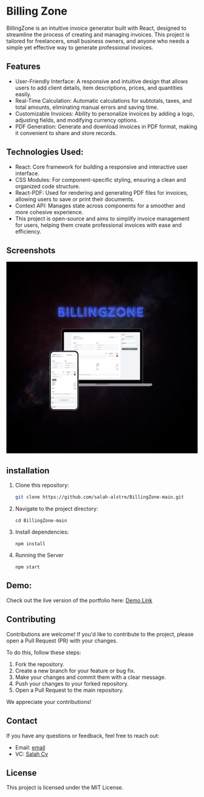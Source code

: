 # Billing Zone
BillingZone is an intuitive invoice generator built with React, designed to streamline the process of 
creating and managing invoices. This project is tailored for freelancers, small business owners, and
anyone who needs a simple yet effective way to generate professional invoices.


## Features
- User-Friendly Interface: A responsive and intuitive design that allows users to add client details, item descriptions, prices, and quantities easily.
- Real-Time Calculation: Automatic calculations for subtotals, taxes, and total amounts, eliminating manual errors and saving time.
- Customizable Invoices: Ability to personalize invoices by adding a logo, adjusting fields, and modifying currency options.
- PDF Generation: Generate and download invoices in PDF format, making it convenient to share and store records.


## Technologies Used:
- React: Core framework for building a responsive and interactive user interface.
- CSS Modules: For component-specific styling, ensuring a clean and organized code structure.
- React-PDF: Used for rendering and generating PDF files for invoices, allowing users to save or print their documents.
- Context API: Manages state across components for a smoother and more cohesive experience.
- This project is open-source and aims to simplify invoice management for users, helping them create professional invoices with ease and efficiency.



## Screenshots
![Image](https://github.com/salah-alstre/BillingZone-main/blob/main/public/Billing.jpg)

## installation

1. Clone this repository:
   ```bash
   git clone https://github.com/salah-alstre/BillingZone-main.git

2. Navigate to the project directory:

       cd BillingZone-main

4. Install dependencies:

       npm install

5. Running the Server


       npm start 

## Demo:
Check out the live version of the portfolio here: [Demo Link](https://devr-profile.vercel.app/)


## Contributing

Contributions are welcome! If you'd like to contribute to the project, please open a Pull Request (PR) with your changes. 

To do this, follow these steps:

1. Fork the repository.
2. Create a new branch for your feature or bug fix.
3. Make your changes and commit them with a clear message.
4. Push your changes to your forked repository.
5. Open a Pull Request to the main repository.

We appreciate your contributions!



## Contact
If you have any questions or feedback, feel free to reach out:

- Email: [email](mailto:error.salah59@gmail.com)
- VC:    [ Salah Cv ](https://salahcv.site/)

## License
This project is licensed under the MIT License.
